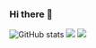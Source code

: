 ### Hi there 👋

<!--
**FoksVHox/foksvhox** is a ✨ _special_ ✨ repository because its `README.md` (this file) appears on your GitHub profile.

Here are some ideas to get you started:

- 🔭 I’m currently working on ...
- 🌱 I’m currently learning ...
- 👯 I’m looking to collaborate on ...
- 🤔 I’m looking for help with ...
- 💬 Ask me about ...
- 📫 How to reach me: ...
- 😄 Pronouns: ...
- ⚡ Fun fact: ...
-->
![GitHub stats](https://github-readme-stats.vercel.app/api?username=FoksVHox&include_all_commits=true&count_private=true&show_icons=true)
![](https://github-readme-stats.vercel.app/api/top-langs/?username=FoksVHox)
![](https://github-readme-stats.vercel.app/api/wakatime?username=Foks)
